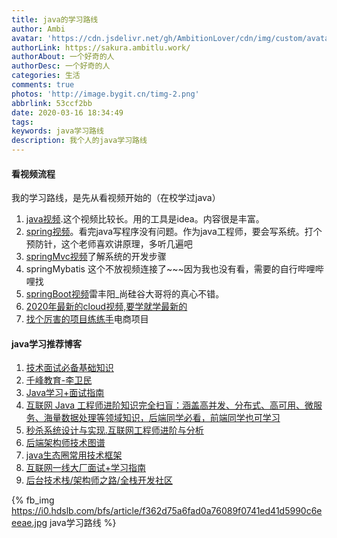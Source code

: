 ```yaml
---
title: java的学习路线
author: Ambi
avatar: 'https://cdn.jsdelivr.net/gh/AmbitionLover/cdn/img/custom/avatar.jpg'
authorLink: https://sakura.ambitlu.work/
authorAbout: 一个好奇的人
authorDesc: 一个好奇的人
categories: 生活
comments: true
photos: 'http://image.bygit.cn/timg-2.png'
abbrlink: 53ccf2bb
date: 2020-03-16 18:34:49
tags:
keywords: java学习路线
description: 我个人的java学习路线
---
```


#### 看视频流程



我的学习路线，是先从看视频开始的（在校学过java）

1. [java视频](https://www.bilibili.com/video/av55246614?from=search&seid=5743122730458347058).这个视频比较长。用的工具是idea。内容很是丰富。
2. [spring视频](https://www.bilibili.com/video/av47952931?from=search&seid=5201043618941699024)。看完java写程序没有问题。作为java工程师，要会写系统。打个预防针，这个老师喜欢讲原理，多听几遍吧
3. [springMvc视频](https://www.bilibili.com/video/av47953244?from=search&seid=5201043618941699024)了解系统的开发步骤
4. springMybatis 这个不放视频连接了~~~因为我也没有看，需要的自行哔哩哔哩找
5. [springBoot视频](https://www.bilibili.com/video/av38657363?from=search&seid=5201043618941699024)雷丰阳_尚硅谷大哥将的真心不错。
6. [2020年最新的cloud视频,要学就学最新的](https://www.bilibili.com/video/av93813318?t=151&p=1)
7. [找个厉害的项目练练手](https://www.bilibili.com/video/av79353223?t=345&p=1)电商项目

#### java学习推荐博客

1. [技术面试必备基础知识](https://github.com/CyC2018/CS-Notes "面试宝典")
2. [千峰教育-李卫民](https://funtl.com/zh/interview/ "千峰教育-李卫民")
3. [Java学习+面试指南](https://github.com/Snailclimb/JavaGuide "Java学习+面试指南")
4. [互联网 Java 工程师进阶知识完全扫盲：涵盖高并发、分布式、高可用、微服务、海量数据处理等领域知识，后端同学必看，前端同学也可学习](https://github.com/doocs/advanced-java)
5. [秒杀系统设计与实现.互联网工程师进阶与分析](https://github.com/qiurunze123/miaosha "秒杀系统设计与实现.互联网工程师进阶与分析")
6. [后端架构师技术图谱](https://github.com/xingshaocheng/architect-awesome "后端架构师技术图谱")
7. [java生态圈常用技术框架](https://github.com/aalansehaiyang/technology-talk "java生态圈常用技术框架")
8. [互联网一线大厂面试+学习指南](https://github.com/AobingJava/JavaFamily "互联网一线大厂面试+学习指南")
9. [后台技术栈/架构师之路/全栈开发社区](https://github.com/frank-lam/fullstack-tutorial "后台技术栈/架构师之路/全栈开发社区")



{% fb_img https://i0.hdslb.com/bfs/article/f362d75a6fad0a76089f0741ed41d5990c6eeeae.jpg java学习路线 %}